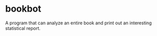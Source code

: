 # bookbot
A  program that can analyze an entire book and print out an interesting statistical report.
